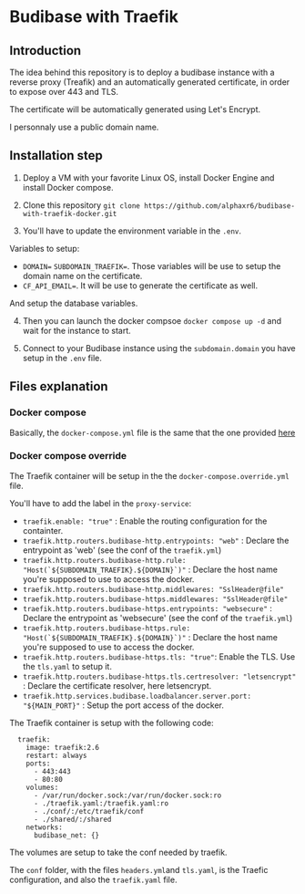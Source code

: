 # Budibase with Traefik

## Introduction

The idea behind this repository is to deploy a budibase instance with a reverse proxy (Treafik) and an automatically generated certificate, in order to expose over 443 and TLS.

The certificate will be automatically generated using Let's Encrypt.

I personnaly use a public domain name. 

## Installation step

1. Deploy a VM with your favorite Linux OS, install Docker Engine and install Docker compose.

2. Clone this repository ``git clone https://github.com/alphaxr6/budibase-with-traefik-docker.git``

3. You'll have to update the environment variable in the ``.env``.

Variables to setup:

- ``DOMAIN=`` ``SUBDOMAIN_TRAEFIK=``. Those variables will be use to setup the domain name on the certificate.
- ``CF_API_EMAIL=``. It will be use to generate the certificate as well.

And setup the database variables.

4. Then you can launch the docker compsoe ``docker compose up -d`` and wait for the instance to start.

5. Connect to your Budibase instance using the ``subdomain.domain`` you have setup in the ``.env`` file.

## Files explanation

### Docker compose

Basically, the ``docker-compose.yml`` file is the same that the one provided [here](https://docs.budibase.com/docs/docker-compose)

### Docker compose override

The Traefik container will be setup in the the ``docker-compose.override.yml`` file.

You'll have to add the label in the ``proxy-service``:

- ``traefik.enable: "true"`` : Enable the routing configuration for the containter.
- ``traefik.http.routers.budibase-http.entrypoints: "web"`` : Declare the entrypoint as 'web' (see the conf of the `traefik.yml`)
- ``traefik.http.routers.budibase-http.rule: "Host(`${SUBDOMAIN_TRAEFIK}.${DOMAIN}`)"`` : Declare the host name you're supposed to use to access the docker.
- ``traefik.http.routers.budibase-http.middlewares: "SslHeader@file"``
- ``traefik.http.routers.budibase-https.middlewares: "SslHeader@file"``
- ``traefik.http.routers.budibase-https.entrypoints: "websecure"`` : Declare the entrypoint as 'websecure' (see the conf of the `traefik.yml`)  
- ``traefik.http.routers.budibase-https.rule: "Host(`${SUBDOMAIN_TRAEFIK}.${DOMAIN}`)"`` : Declare the host name you're supposed to use to access the docker.
- ``traefik.http.routers.budibase-https.tls: "true"``: Enable the TLS. Use the `tls.yaml` to setup it.
- ``traefik.http.routers.budibase-https.tls.certresolver: "letsencrypt"`` : Declare the certificate resolver, here letsencrypt.
- ``traefik.http.services.budibase.loadbalancer.server.port: "${MAIN_PORT}"`` : Setup the port access of the docker. 

The Traefik container is setup with the following code:

```
  traefik:
    image: traefik:2.6
    restart: always
    ports:
      - 443:443
      - 80:80
    volumes:
      - /var/run/docker.sock:/var/run/docker.sock:ro
      - ./traefik.yaml:/traefik.yaml:ro
      - ./conf/:/etc/traefik/conf
      - ./shared/:/shared
    networks:
      budibase_net: {}

```

The volumes are setup to take the conf needed by traefik.

The `conf` folder, with the files `headers.yml`and `tls.yaml`, is the Traefic configuration, and also the `traefik.yaml` file.
